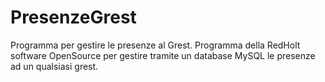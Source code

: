 # PresenzeGrest
Programma per gestire le presenze al Grest.
Programma della RedHolt software OpenSource per gestire tramite un database MySQL le presenze ad un qualsiasi grest.
